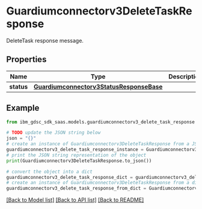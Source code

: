# Guardiumconnectorv3DeleteTaskResponse

DeleteTask response message.

## Properties

Name | Type | Description | Notes
------------ | ------------- | ------------- | -------------
**status** | [**Guardiumconnectorv3StatusResponseBase**](Guardiumconnectorv3StatusResponseBase.md) |  | [optional] 

## Example

```python
from ibm_gdsc_sdk_saas.models.guardiumconnectorv3_delete_task_response import Guardiumconnectorv3DeleteTaskResponse

# TODO update the JSON string below
json = "{}"
# create an instance of Guardiumconnectorv3DeleteTaskResponse from a JSON string
guardiumconnectorv3_delete_task_response_instance = Guardiumconnectorv3DeleteTaskResponse.from_json(json)
# print the JSON string representation of the object
print(Guardiumconnectorv3DeleteTaskResponse.to_json())

# convert the object into a dict
guardiumconnectorv3_delete_task_response_dict = guardiumconnectorv3_delete_task_response_instance.to_dict()
# create an instance of Guardiumconnectorv3DeleteTaskResponse from a dict
guardiumconnectorv3_delete_task_response_from_dict = Guardiumconnectorv3DeleteTaskResponse.from_dict(guardiumconnectorv3_delete_task_response_dict)
```
[[Back to Model list]](../README.md#documentation-for-models) [[Back to API list]](../README.md#documentation-for-api-endpoints) [[Back to README]](../README.md)


